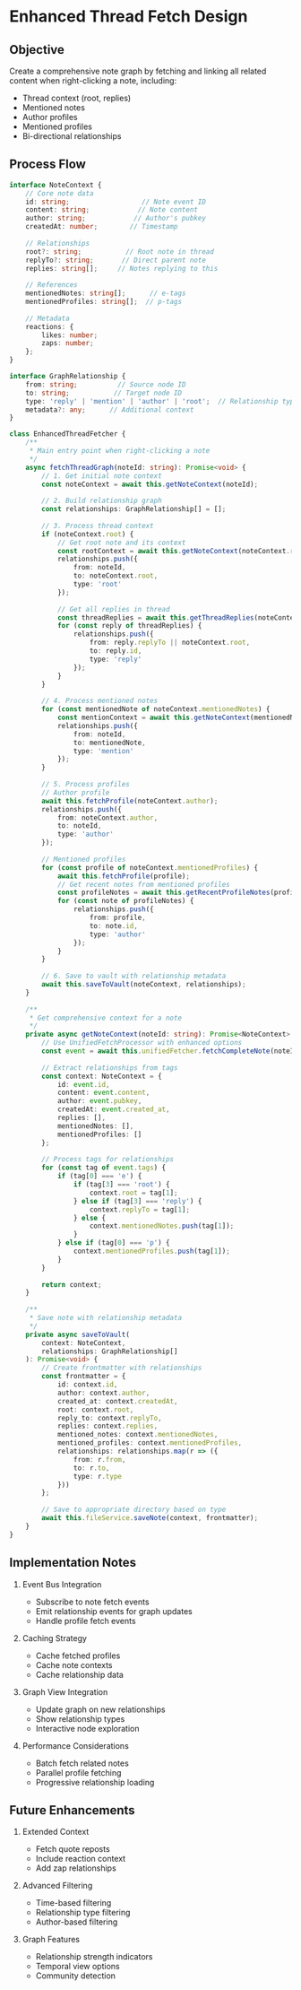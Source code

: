 # Enhanced Thread Fetch Design

## Objective
Create a comprehensive note graph by fetching and linking all related content when right-clicking a note, including:
- Thread context (root, replies)
- Mentioned notes
- Author profiles
- Mentioned profiles
- Bi-directional relationships

## Process Flow

```typescript
interface NoteContext {
    // Core note data
    id: string;                  // Note event ID
    content: string;            // Note content
    author: string;            // Author's pubkey
    createdAt: number;        // Timestamp
    
    // Relationships
    root?: string;           // Root note in thread
    replyTo?: string;       // Direct parent note
    replies: string[];     // Notes replying to this
    
    // References
    mentionedNotes: string[];      // e-tags
    mentionedProfiles: string[];  // p-tags
    
    // Metadata
    reactions: {
        likes: number;
        zaps: number;
    };
}

interface GraphRelationship {
    from: string;          // Source node ID
    to: string;           // Target node ID
    type: 'reply' | 'mention' | 'author' | 'root';  // Relationship type
    metadata?: any;      // Additional context
}

class EnhancedThreadFetcher {
    /**
     * Main entry point when right-clicking a note
     */
    async fetchThreadGraph(noteId: string): Promise<void> {
        // 1. Get initial note context
        const noteContext = await this.getNoteContext(noteId);
        
        // 2. Build relationship graph
        const relationships: GraphRelationship[] = [];
        
        // 3. Process thread context
        if (noteContext.root) {
            // Get root note and its context
            const rootContext = await this.getNoteContext(noteContext.root);
            relationships.push({
                from: noteId,
                to: noteContext.root,
                type: 'root'
            });
            
            // Get all replies in thread
            const threadReplies = await this.getThreadReplies(noteContext.root);
            for (const reply of threadReplies) {
                relationships.push({
                    from: reply.replyTo || noteContext.root,
                    to: reply.id,
                    type: 'reply'
                });
            }
        }
        
        // 4. Process mentioned notes
        for (const mentionedNote of noteContext.mentionedNotes) {
            const mentionContext = await this.getNoteContext(mentionedNote);
            relationships.push({
                from: noteId,
                to: mentionedNote,
                type: 'mention'
            });
        }
        
        // 5. Process profiles
        // Author profile
        await this.fetchProfile(noteContext.author);
        relationships.push({
            from: noteContext.author,
            to: noteId,
            type: 'author'
        });
        
        // Mentioned profiles
        for (const profile of noteContext.mentionedProfiles) {
            await this.fetchProfile(profile);
            // Get recent notes from mentioned profiles
            const profileNotes = await this.getRecentProfileNotes(profile);
            for (const note of profileNotes) {
                relationships.push({
                    from: profile,
                    to: note.id,
                    type: 'author'
                });
            }
        }
        
        // 6. Save to vault with relationship metadata
        await this.saveToVault(noteContext, relationships);
    }
    
    /**
     * Get comprehensive context for a note
     */
    private async getNoteContext(noteId: string): Promise<NoteContext> {
        // Use UnifiedFetchProcessor with enhanced options
        const event = await this.unifiedFetcher.fetchCompleteNote(noteId);
        
        // Extract relationships from tags
        const context: NoteContext = {
            id: event.id,
            content: event.content,
            author: event.pubkey,
            createdAt: event.created_at,
            replies: [],
            mentionedNotes: [],
            mentionedProfiles: []
        };
        
        // Process tags for relationships
        for (const tag of event.tags) {
            if (tag[0] === 'e') {
                if (tag[3] === 'root') {
                    context.root = tag[1];
                } else if (tag[3] === 'reply') {
                    context.replyTo = tag[1];
                } else {
                    context.mentionedNotes.push(tag[1]);
                }
            } else if (tag[0] === 'p') {
                context.mentionedProfiles.push(tag[1]);
            }
        }
        
        return context;
    }
    
    /**
     * Save note with relationship metadata
     */
    private async saveToVault(
        context: NoteContext,
        relationships: GraphRelationship[]
    ): Promise<void> {
        // Create frontmatter with relationships
        const frontmatter = {
            id: context.id,
            author: context.author,
            created_at: context.createdAt,
            root: context.root,
            reply_to: context.replyTo,
            replies: context.replies,
            mentioned_notes: context.mentionedNotes,
            mentioned_profiles: context.mentionedProfiles,
            relationships: relationships.map(r => ({
                from: r.from,
                to: r.to,
                type: r.type
            }))
        };
        
        // Save to appropriate directory based on type
        await this.fileService.saveNote(context, frontmatter);
    }
}
```

## Implementation Notes

1. Event Bus Integration
   - Subscribe to note fetch events
   - Emit relationship events for graph updates
   - Handle profile fetch events

2. Caching Strategy
   - Cache fetched profiles
   - Cache note contexts
   - Cache relationship data

3. Graph View Integration
   - Update graph on new relationships
   - Show relationship types
   - Interactive node exploration

4. Performance Considerations
   - Batch fetch related notes
   - Parallel profile fetching
   - Progressive relationship loading

## Future Enhancements

1. Extended Context
   - Fetch quote reposts
   - Include reaction context
   - Add zap relationships

2. Advanced Filtering
   - Time-based filtering
   - Relationship type filtering
   - Author-based filtering

3. Graph Features
   - Relationship strength indicators
   - Temporal view options
   - Community detection
